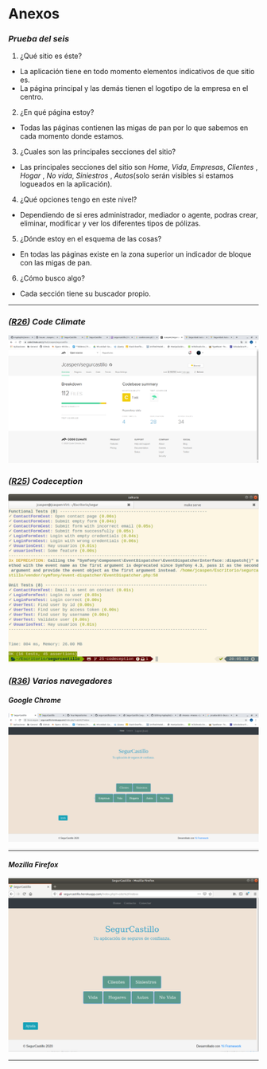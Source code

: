 # Anexos

### *Prueba del seis*

1. ¿Qué sitio es éste?
- La aplicación tiene en todo momento elementos indicativos de que sitio es.
- La página principal y las demás tienen el logotipo de la empresa en el centro.

2. ¿En qué página estoy?
- Todas las páginas contienen las migas de pan por lo que sabemos en cada momento donde estamos.

3. ¿Cuales son las principales secciones del sitio?
- Las principales secciones del sitio son *Home*, *Vida*, *Empresas*, *Clientes* , *Hogar* , *No vida*, *Siniestros* , *Autos*(solo serán visibles si estamos logueados en la aplicación).

4. ¿Qué opciones tengo en este nivel?
- Dependiendo de si eres administrador, mediador o agente, podras crear, eliminar, modificar y ver los diferentes tipos de pólizas.

5. ¿Dónde estoy en el esquema de las cosas?
- En todas las páginas existe en la zona superior un indicador de bloque con las migas de pan.

6. ¿Cómo busco algo?
- Cada sección tiene su buscador propio.

---

### *([R26](https://github.com/jcaspen/segurcastillo/issues/26)) Code Climate*
![CodeClimate](./images/CodeClimate.png)

### *([R25](https://github.com/jcaspen/segurcastillo/issues/25)) Codeception*
![Codeception](./images/codeception.png)

### *([R36](https://github.com/jcaspen/segurcastillo/issues/36)) Varios navegadores*

#### *Google Chrome*

![Google Crome](./images/crome.png)

---

#### *Mozilla Firefox*

![Captura Mozilla Firefox](./images/Firefox.png)

---
